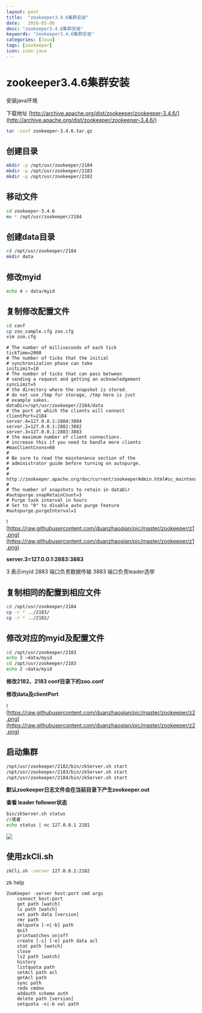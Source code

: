 ```yaml
---
layout: post
title:  "zookeeper3.4.6集群安装"
date:   2016-05-06
desc: "zookeeper3.4.6集群安装"
keywords: "zookeeper3.4.6集群安装"
categories: [Java]
tags: [zookeeper]
icon: icon-java
---
```


# zookeeper3.4.6集群安装

<!--
create time: 2016-05-06 15:36:43
Author: <段朝骞>

This file is created by Marboo<http://marboo.io> template file $MARBOO_HOME/.media/starts/default.md
本文件由 Marboo<http://marboo.io> 模板文件 $MARBOO_HOME/.media/starts/default.md 创建
-->

安装java环境下载地址
[http://archive.apache.org/dist/zookeeper/zookeeper-3.4.6/](http://archive.apache.org/dist/zookeeper/zookeeper-3.4.6/)```bashtar -zxvf zookeeper-3.4.6.tar.gz
```

## 创建目录

```bashmkdir -p /opt/usr/zookeeper/2184mkdir -p /opt/usr/zookeeper/2183mkdir -p /opt/usr/zookeeper/2182
```

## 移动文件

```bashcd zookeeper-3.4.6mv * /opt/usr/zookeeper/2184
```## 创建data目录

```bashcd /opt/usr/zookeeper/2184mkdir data
```
## 修改myid

```bashecho 4 > data/myid
```
## 复制修改配置文件

```bashcd confcp zoo_sample.cfg zoo.cfgvim zoo.cfg
```	
```
# The number of milliseconds of each ticktickTime=2000# The number of ticks that the initial # synchronization phase can takeinitLimit=10# The number of ticks that can pass between # sending a request and getting an acknowledgementsyncLimit=5# the directory where the snapshot is stored.# do not use /tmp for storage, /tmp here is just # example sakes.dataDir=/opt/usr/zookeeper/2184/data# the port at which the clients will connectclientPort=2184server.4=127.0.0.1:2884:3884server.2=127.0.0.1:2882:3882server.3=127.0.0.1:2883:3883# the maximum number of client connections.# increase this if you need to handle more clients#maxClientCnxns=60## Be sure to read the maintenance section of the # administrator guide before turning on autopurge.## http://zookeeper.apache.org/doc/current/zookeeperAdmin.html#sc_maintenance## The number of snapshots to retain in dataDir#autopurge.snapRetainCount=3# Purge task interval in hours# Set to "0" to disable auto purge feature#autopurge.purgeInterval=1
```

![https://raw.githubusercontent.com/duanzhaoqian/pic/master/zookeeper/z1.png](https://raw.githubusercontent.com/duanzhaoqian/pic/master/zookeeper/z1.png)

**server.3=127.0.0.1:2883:3883**

3 表示myid
2883 端口负责数据传输
3883 端口负责leader选举
## 复制相同的配置到相应文件

```bashcd /opt/usr/zookeeper/2184cp -r * ../2183/cp -r * ../2182/
```
## 修改对应的myid及配置文件

```bashcd /opt/usr/zookeeper/2183echo 3 >data/myidcd /opt/usr/zookeeper/2183echo 2 >data/myid```
**修改2182、2183 conf目录下的zoo.conf**
**修改data及clientPort**
![https://raw.githubusercontent.com/duanzhaoqian/pic/master/zookeeper/z2.png](https://raw.githubusercontent.com/duanzhaoqian/pic/master/zookeeper/z2.png)
## 启动集群

```bash/opt/usr/zookeeper/2182/bin/zkServer.sh start/opt/usr/zookeeper/2183/bin/zkServer.sh start/opt/usr/zookeeper/2184/bin/zkServer.sh start
```**默认zookeeper日志文件会在当前目录下产生zookeeper.out**
**查看 leader follower状态**

```bashbin/zkServer.sh status
//或者
echo status | nc 127.0.0.1 2181
```
![](https://raw.githubusercontent.com/duanzhaoqian/pic/master/zookeeper/z3.png)
## 使用zkCli.sh

```bashzkCli.sh -server 127.0.0.1:2182
```
zk help

```ZooKeeper -server host:port cmd args	connect host:port	get path [watch]	ls path [watch]	set path data [version]	rmr path	delquota [-n|-b] path	quit 	printwatches on|off	create [-s] [-e] path data acl	stat path [watch]	close 	ls2 path [watch]	history 	listquota path	setAcl path acl	getAcl path	sync path	redo cmdno	addauth scheme auth	delete path [version]	setquota -n|-b val path```